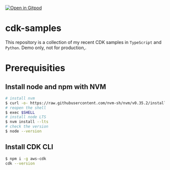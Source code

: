 [![Open in Gitpod](https://gitpod.io/button/open-in-gitpod.svg)](https://gitpod.io/#https://github.com/pahud/cdk-samples)

# cdk-samples

This repository is a collection of my recent CDK samples in `TypeScript` and `Python`. Demo only, not for production,.

# Prerequisities

## Install node and npm with NVM

```bash
# install nvm
$ curl -o- https://raw.githubusercontent.com/nvm-sh/nvm/v0.35.2/install.sh | bash
# reopen the shell
$ exec $SHELL
# install node LTS 
$ nvm install --lts
# check the version
$ node --version
```

## Install CDK CLI

```bash
$ npm i -g aws-cdk
cdk --version
```


